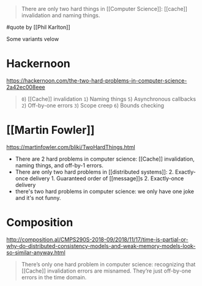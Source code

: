 > There are only two hard things in [[Computer Science]]: [[cache]] invalidation and naming things.

#quote by [[Phil Karlton]]

Some variants velow

# Hackernoon

https://hackernoon.com/the-two-hard-problems-in-computer-science-2a42ec008eee

> `0`) [[Cache]] invalidation
> `1`) Naming things
> `5`) Asynchronous callbacks
> `2`) Off-by-one errors
> `3`) Scope creep
> `6`) Bounds checking

# [[Martin Fowler]]

https://martinfowler.com/bliki/TwoHardThings.html

- There are 2 hard problems in computer science: [[Cache]] invalidation, naming things, and off-by-1 errors.
- There are only two hard problems in [[distributed systems]]:  2. Exactly-once delivery 1. Guaranteed order of [[message]]s 2. Exactly-once delivery
- there's two hard problems in computer science: we only have one joke and it's not funny.

# Composition

http://composition.al/CMPS290S-2018-09/2018/11/17/time-is-partial-or-why-do-distributed-consistency-models-and-weak-memory-models-look-so-similar-anyway.html

> There’s only one hard problem in computer science: recognizing that [[Cache]] invalidation errors are misnamed. They’re just off-by-one errors in the time domain.